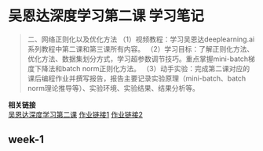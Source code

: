 # 吴恩达深度学习第二课 学习笔记

>二、网络正则化以及优化方法
>（1）视频教程：学习吴恩达deeplearning.ai系列教程中第二课和第三课所有内容。
>（2）学习目标：了解正则化方法、优化方法、数据集划分方式，学习超参数调节技巧。重点掌握mini-batch梯度下降法和batch norm正则化方法。
>（3）动手实验：完成第二课对应的课后编程作业并撰写报告，报告主要记录实验原理（mini-batch、batch norm理论推导等）、实验环境、实验结果、结果分析等。

**相关链接**  
[吴恩达深度学习第二课](https://www.bilibili.com/video/BV1V441127zE/)
[作业链接1](https://zhuanlan.zhihu.com/p/95510114)
[作业链接2](https://zhuanlan.zhihu.com/p/354386182)

## week-1
